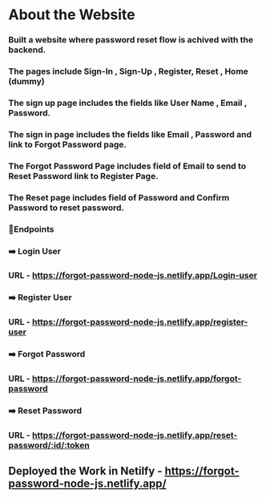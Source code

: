 # About the Website

### Built a website where password reset flow is achived with the backend.

### The pages include Sign-In , Sign-Up , Register, Reset , Home (dummy)

### The sign up page includes the fields like User Name , Email , Password.

### The sign in page includes the fields like Email , Password and link to Forgot Password page.

### The Forgot Password Page includes field of Email to send to Reset Password link to Register Page.

### The Reset page includes field of Password and Confirm Password to reset password.

### 🔖Endpoints

###  ➡️ Login User
### URL - https://forgot-password-node-js.netlify.app/Login-user

### ➡️ Register User
### URL - https://forgot-password-node-js.netlify.app/register-user

### ➡️ Forgot Password
### URL - https://forgot-password-node-js.netlify.app/forgot-password

### ➡️ Reset Password
### URL - https://forgot-password-node-js.netlify.app/reset-password/:id/:token

## Deployed the Work in Netilfy - https://forgot-password-node-js.netlify.app/
